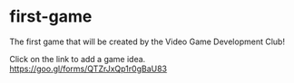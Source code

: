 # first-game
The first game that will be created by the Video Game Development Club!

Click on the link to add a game idea.
https://goo.gl/forms/QTZrJxQp1r0gBaU83
